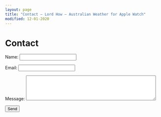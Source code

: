 ```yaml
---
layout: page
title: "Contact — Lord How — Australian Weather for Apple Watch"
modified: 12-01-2020
---
```


# Contact

<form action="https://formspree.io/xgeavdbn" method="POST">
  <label>Name:
    <input type="text" name="name">
  </label>

  <label>Email:
    <input type="email" name="_replyto">
  </label>

  <label>Message:
    <textarea name="message" rows="5" cols="50"></textarea>
  </label>

  <input type="submit" value="Send">
</form>
